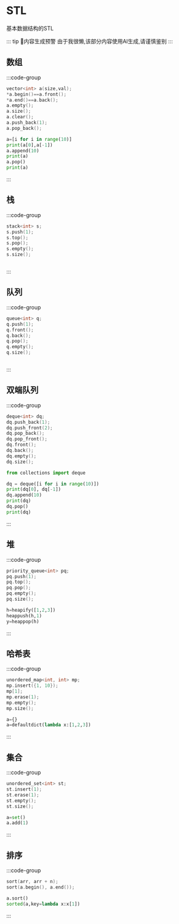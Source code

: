 # STL  

基本数据结构的STL  

::: tip 🤖内容生成预警
由于我很懒,该部分内容使用AI生成,请谨慎鉴别
:::

## 数组

:::code-group

```cpp
vector<int> a(size,val);
*a.begin()==a.front();
*a.end()==a.back();
a.empty();
a.size();
a.clear();
a.push_back(1);
a.pop_back();
```

```py
a=[i for i in range(10)]
print(a[0],a[-1])
a.append(10)
print(a)
a.pop()
print(a)
```

:::

## 栈
:::code-group

```cpp
stack<int> s;
s.push(1);
s.top();
s.pop();
s.empty();
s.size();

```

```py

```

:::
## 队列
:::code-group

```cpp
queue<int> q;
q.push(1);
q.front();
q.back();
q.pop();
q.empty();
q.size();

```

```py

```

:::
## 双端队列
:::code-group

```cpp
deque<int> dq;
dq.push_back(1);
dq.push_front(2);
dq.pop_back();
dq.pop_front();
dq.front();
dq.back();
dq.empty();
dq.size();

```

```py
from collections import deque

dq = deque([i for i in range(10)])
print(dq[0], dq[-1])
dq.append(10)
print(dq)
dq.pop()
print(dq)

```

:::
## 堆
:::code-group

```cpp
priority_queue<int> pq;
pq.push(1);
pq.top();
pq.pop();
pq.empty();
pq.size();

```

```py
h=heapify([1,2,3])
heappush(h,1)
y=heappop(h)
```

:::
## 哈希表
:::code-group

```cpp
unordered_map<int, int> mp;
mp.insert({1, 10});
mp[1];
mp.erase(1);
mp.empty();
mp.size();
```

```py
a={}
a=defaultdict(lambda x:[1,2,3])
```

:::
## 集合
:::code-group

```cpp
unordered_set<int> st;
st.insert(1);
st.erase(1);
st.empty();
st.size();

```

```py
a=set()
a.add(1)
```

:::
## 排序
:::code-group

```cpp
sort(arr, arr + n);
sort(a.begin(), a.end());

```

```py
a.sort()
sorted(a,key=lambda x:x[1])
```

:::
